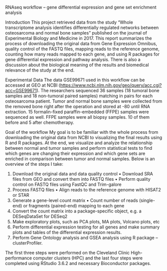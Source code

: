 RNAseq workflow – gene differential expression and gene set enrichment analysis

Introduction
This project retrieved data from the study “Whole transcriptome analysis identifies differentially regulated networks between osteosarcoma and normal bone samples” published on the journal of Experimental Biology and Medicine in 2017. This report summarizes the process of downloading the original data from Gene Expression Omnibus, quality control of the FASTQ files, mapping reads to the reference genome, counting how many reads mapped to each gene, and using R packages for gene differential expression and pathway analysis. There is also a discussion about the biological meaning of the results and biomedical relevance of the study at the end.

Experimental Data
The data GSE99671 used in this workflow can be accessed at GEO at NCBI (https://www.ncbi.nlm.nih.gov/geo/query/acc.cgi?acc=GSE99671). The researchers sequenced 36 samples (18 tumoral bone samples and 18 non-tumoral paired samples) matching in pairs for each osteosarcoma patient. Tumor and normal bone samples were collected from the removed bone right after the operation and stored at -80 until RNA extraction. 15 formalin-fixed paraffin-embedded (FFPE) samples were sequenced as well. FFPE samples were all biopsy samples. 10 of them before and 5 after chemotherapy.

Goal of the workflow
My goal is to be familiar with the whole process from downloading the original data from NCBI to visualizing the final results using R and R packages. At the end, we visualize and analyze the relationship between normal and tumor samples and perform statistical tests to find which genes are changing their expression and which gene sets are enriched in comparison between tumor and normal samples.
Below is an overview of the steps I take:
  1.	Download the original data and data quality control
	  •	Download SRA files from GEO and convert them into FASTQ files
	  •	Perform quality control on FASTQ files using FastQC and Trim-galore
  2.	Process FASTQ files
	  •	Align reads to the reference genome with HISAT2 or STAR
  3.	Generate a gene-level count matrix
	  •	Count number of reads (single-end) or fragments (paired-end) mapping to each gene
  4.	Convert the count matrix into a package-specific object, e.g. a DESeqDataSet for DESeq2 
  5.	Make exploratory plots, such as PCA plots, MA plots, Volcano plots, etc
  6.	Perform differential expression testing for all genes and make summary plots and tables of the differential expression results.
  7.	Perform Gene Ontology analysis and GSEA analysis using R package – clusterProfiler.

The first three steps were performed on the Cleveland Clinic High-performance computer clusters (HPC) and the last four steps were completed using RStudio 3.6.2 and necessary Bioconductor packages.
